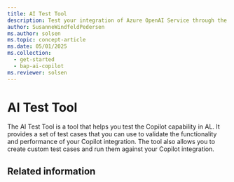```yaml
---
title: AI Test Tool
description: Test your integration of Azure OpenAI Service through the AI module of Business Central.
author: SusanneWindfeldPedersen
ms.author: solsen
ms.topic: concept-article
ms.date: 05/01/2025
ms.collection:
  - get-started
  - bap-ai-copilot
ms.reviewer: solsen
---
```


# AI Test Tool
The AI Test Tool is a tool that helps you test the Copilot capability in AL. It provides a set of test cases that you can use to validate the functionality and performance of your Copilot integration. The tool also allows you to create custom test cases and run them against your Copilot integration.    

## Related information